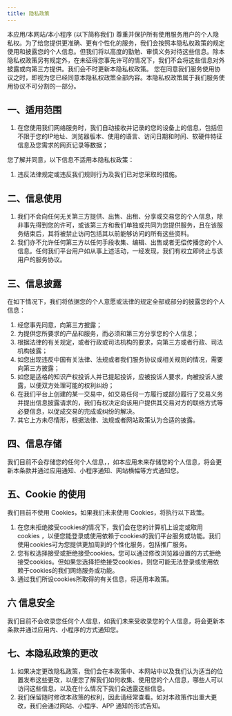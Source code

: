 ```yaml
---
title: 隐私政策
---
```


本应用/本网站/本小程序  (以下简称我们) 尊重并保护所有使用服务用户的个人隐私权。为了给您提供更准确、更有个性化的服务，我们会按照本隐私权政策的规定使用和披露您的个人信息。但我们将以高度的勤勉、审慎义务对待这些信息。除本隐私权政策另有规定外，在未征得您事先许可的情况下，我们不会将这些信息对外披露或向第三方提供。我们会不时更新本隐私权政策。 您在同意我们服务使用协议之时，即视为您已经同意本隐私权政策全部内容。本隐私权政策属于我们服务使用协议不可分割的一部分。

## 一、适用范围

1. 在您使用我们网络服务时，我们自动接收并记录的您的设备上的信息，包括但不限于您的IP地址、浏览器版本、使用的语言、访问日期和时间、软硬件特征信息及您需求的网页记录等数据；

您了解并同意，以下信息不适用本隐私权政策：

1. 违反法律规定或违反我们规则行为及我们已对您采取的措施。

## 二、信息使用

1. 我们不会向任何无关第三方提供、出售、出租、分享或交易您的个人信息，除非事先得到您的许可，或该第三方和我们单独或共同为您提供服务，且在该服务结束后，其将被禁止访问包括其以前能够访问的所有这些资料。
1. 我们亦不允许任何第三方以任何手段收集、编辑、出售或者无偿传播您的个人信息。任何我们平台用户如从事上述活动，一经发现，我们有权立即终止与该用户的服务协议。

## 三、信息披露

在如下情况下，我们将依据您的个人意愿或法律的规定全部或部分的披露您的个人信息：

1. 经您事先同意，向第三方披露；
1. 为提供您所要求的产品和服务，而必须和第三方分享您的个人信息；
1. 根据法律的有关规定，或者行政或司法机构的要求，向第三方或者行政、司法机构披露；
1. 如您出现违反中国有关法律、法规或者我们服务协议或相关规则的情况，需要向第三方披露；
1. 如您是适格的知识产权投诉人并已提起投诉，应被投诉人要求，向被投诉人披露，以便双方处理可能的权利纠纷；
1. 在我们平台上创建的某一交易中，如交易任何一方履行或部分履行了交易义务并提出信息披露请求的，我们有权决定向该用户提供其交易对方的联络方式等必要信息，以促成交易的完成或纠纷的解决。
1. 其它上方未尽情形，根据法律、法规或者网站政策认为合适的披露。

## 四、信息存储

我们目前不会存储您的任何个人信息，，如本应用未来存储您的个人信息，将会更新本条款并通过应用通知、小程序通知、网站横幅等方式通知您。

## 五、Cookie 的使用

我们目前不使用 Cookies，如果我们未来使用 Cookies，将执行以下政策。

1. 在您未拒绝接受cookies的情况下，我们会在您的计算机上设定或取用cookies ，以便您能登录或使用依赖于cookies的我们平台服务或功能。我们使用cookies可为您提供更加周到的个性化服务，包括推广服务。
1. 您有权选择接受或拒绝接受cookies。您可以通过修改浏览器设置的方式拒绝接受cookies。但如果您选择拒绝接受cookies，则您可能无法登录或使用依赖于cookies的我们网络服务或功能。
1. 通过我们所设cookies所取得的有关信息，将适用本政策。

## 六 信息安全

我们目前不会收录您任何个人信息，如我们未来受收录您的个人信息，将会更新本条款并通过应用内、小程序的方式通知您。

## 七、本隐私政策的更改

1. 如果决定更改隐私政策，我们会在本政策中、本网站中以及我们认为适当的位置发布这些更改，以便您了解我们如何收集、使用您的个人信息，哪些人可以访问这些信息，以及在什么情况下我们会透露这些信息。
1. 我们保留随时修改本政策的权利，因此请经常查看。如对本政策作出重大更改，我们会通过网站、小程序、APP 通知的形式告知。
